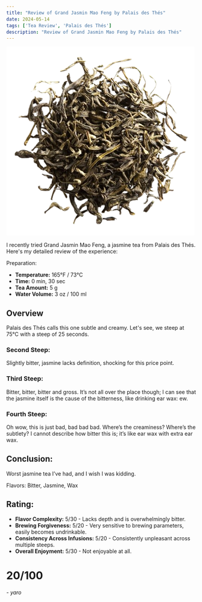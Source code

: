 ```yaml
---
title: "Review of Grand Jasmin Mao Feng by Palais des Thés"
date: 2024-05-14
tags: ['Tea Review', 'Palais des Thés']
description: "Review of Grand Jasmin Mao Feng by Palais des Thés"
---
```


![](249-35707-bd3y9mplxo-removebg-preview.png)

I recently tried Grand Jasmin Mao Feng, a jasmine tea from Palais des Thés. Here's my detailed review of the experience:

Preparation:

- **Temperature:** 165°F / 73°C
- **Time:** 0 min, 30 sec
- **Tea Amount:** 5 g
- **Water Volume:** 3 oz / 100 ml

## Overview

Palais des Thés calls this one subtle and creamy. Let's see, we steep at 75°C with a steep of 25 seconds.

### Second Steep:

Slightly bitter, jasmine lacks definition, shocking for this price point.

### Third Steep:

Bitter, bitter, bitter and gross. It’s not all over the place though; I can see that the jasmine itself is the cause of the bitterness, like drinking ear wax: ew.

### Fourth Steep:

Oh wow, this is just bad, bad bad bad. Where’s the creaminess? Where’s the subtlety? I cannot describe how bitter this is; it’s like ear wax with extra ear wax.

## Conclusion:

Worst jasmine tea I’ve had, and I wish I was kidding.

Flavors: Bitter, Jasmine, Wax

## Rating:

- **Flavor Complexity:** 5/30 - Lacks depth and is overwhelmingly bitter.
- **Brewing Forgiveness:** 5/20 - Very sensitive to brewing parameters, easily becomes undrinkable.
- **Consistency Across Infusions:** 5/20 - Consistently unpleasant across multiple steeps.
- **Overall Enjoyment:** 5/30 - Not enjoyable at all.

# 20/100

*- yaro*
